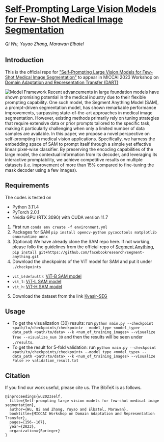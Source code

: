 # [Self-Prompting Large Vision Models for Few-Shot Medical Image Segmentation](arxiv.org/abs/2308.07624v1)
###### Qi Wu, Yuyao Zhang, Marawan Elbatel

## Introduction
This is the official repo for ["Self-Prompting Large Vision Models for Few-Shot Medical Image Segmentation"](https://arxiv.org/abs/2308.07624) to appear in MICCAI 2023 Workshop on [Domain Adaptation and Representation Transfer (DART)](https://sites.google.com/view/dart2023/home)


![Model Framework](./images/framework.gif)
Recent advancements in large foundation models have shown promising potential in the medical industry due to their flexible prompting capability. One such model, the Segment Anything Model (SAM), a prompt-driven segmentation model, has shown remarkable performance improvements, surpassing state-of-the-art approaches in medical image segmentation. However, existing methods primarily rely on tuning strategies that require extensive data or prior prompts tailored to the specific task, making it particularly challenging when only a limited number of data samples are available. In this paper, we propose a novel perspective on self-prompting in medical vision applications. Specifically, we harness the embedding space of SAM to prompt itself through a simple yet effective linear pixel-wise classifier. By preserving the encoding capabilities of the large model, the contextual information from its decoder, and leveraging its interactive promptability, we achieve competitive results on multiple datasets (i.e. improvement of more than 15\% compared to fine-tuning the mask decoder using a few images).
## Requirements
The codes is tested on 
- Python 3.11.4
- PyTorch 2.0.1
- Nvidia GPU (RTX 3090) with CUDA version 11.7
1. First run ```conda env create -f environment.yml```
2. Packages for SAM ```pip install opencv-python pycocotools matplotlib onnxruntime onnx```
3. (Optional) We have already clone the SAM repo here. If not working, please follo the guidelines from the official repo of [Segment Anything](https://github.com/facebookresearch/segment-anything/tree/main),
```pip install git+https://github.com/facebookresearch/segment-anything.git```
4. Download the checkpoints of the ViT model for SAM and put it under ```./checkpoints```
- ```vit_b(default)```: [ViT-B SAM model](https://dl.fbaipublicfiles.com/segment_anything/sam_vit_b_01ec64.pth)
- ```vit_l```: [ViT-L SAM model](https://dl.fbaipublicfiles.com/segment_anything/sam_vit_l_0b3195.pth)
- ```vit_h```: [ViT-H SAM model](https://dl.fbaipublicfiles.com/segment_anything/sam_vit_h_4b8939.pth)
5. Download the dataset from the link [Kvasir-SEG](https://drive.google.com/file/d/1AFbMOHdiSrd1gsIbA0iQptYNApnp_l6b/view?usp=share_link)

## Usage
- To get the visualization (30) results: run ```python main.py --checkpoint <path/to/checkpoints/checkpoint> --model_type <model_type> --data_path <path/to/data> --k <num_of_training_images> --visualize True --visualize_num 30```
and then the results will be seen under ```./results```.
- To get the result for 5-fold validation: run ```python main.py --checkpoint <path/to/checkpoints/checkpoint> --model_type <model_type> --data_path <path/to/data> --k <num_of_training_images> --visualize False >> validation_result.txt```

## Citation
If you find our work useful, please cite us. The BibTeX is as follows.
```
@inproceedings{wu2023self,
  title={Self-prompting large vision models for few-shot medical image segmentation},
  author={Wu, Qi and Zhang, Yuyao and Elbatel, Marawan},
  booktitle={MICCAI Workshop on Domain Adaptation and Representation Transfer},
  pages={156--167},
  year={2023},
  organization={Springer}
}

